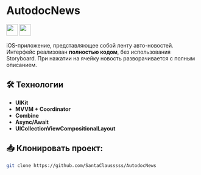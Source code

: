 # AutodocNews

<img src="https://img.shields.io/badge/Swift-5.5+-orange?logo=swift&logoColor=orange&color=orange&labelColor=white" height="30" />
<img src="https://img.shields.io/badge/Platform-iOS%2016+-blue" height="30" />

iOS-приложение, представляющее собой ленту авто-новостей. Интерфейс реализован **полностью кодом**, без использования Storyboard. При нажатии на ячейку новость разворачивается с полным описанием.

## 🛠 Технологии

- **UIKit**  
- **MVVM + Coordinator**  
- **Combine**  
- **Async/Await**  
- **UICollectionViewCompositionalLayout** 

## 📥 Клонировать проект:
   ```bash
   git clone https://github.com/SantaClausssss/AutodocNews
   ```
